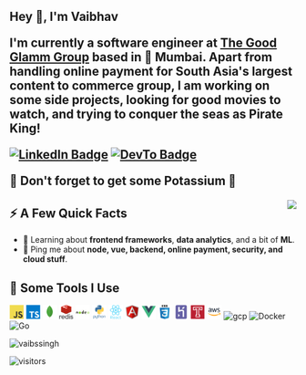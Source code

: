<h2>Hey 👋, I'm Vaibhav
<p>I'm currently a software engineer at <strong><a href="https://goodglamm.com/">The Good Glamm Group</a></strong> based in 🌁 Mumbai. Apart from handling online payment for South Asia's largest content to commerce group, I am working on some side projects, looking for good movies to watch, and trying to conquer the seas as Pirate King!</p>
<p><a href="https://www.linkedin.com/in/vaibss/"><img src="https://img.shields.io/badge/-@vaibss-0077B5?style=flat-square&amp;labelColor=0077B5&amp;logo=LinkedIn&amp;link=https://www.linkedin.com/in/vaibss/" alt="LinkedIn Badge"></a> <a href="https://dev.to/the_doctor"><img src="https://img.shields.io/badge/-@the_doctor-0A0A0A?style=flat-square&amp;labelColor=0A0A0A&amp;logo=dev.to&amp;link=https://dev.to/the_doctor" alt="DevTo Badge"></a></p>
<p>🍌 Don't forget to get some Potassium 🍌</p>
<img align="right" src="https://media1.giphy.com/media/13HgwGsXF0aiGY/giphy.gif" />
<h2>⚡️ A Few Quick Facts</h2>
<ul>
<li>🧐 Learning about <strong>frontend frameworks</strong>, <strong>data analytics</strong>, and a bit of <strong>ML</strong>.</li>
<li>💬 Ping me about <strong>node, vue, backend, online payment, security, and cloud stuff</strong>.</li>
</ul>
<h2>🚀 Some Tools I Use</h2>
<p align="left">
<img src="https://raw.githubusercontent.com/devicons/devicon/master/icons/javascript/javascript-original.svg" alt="javascript" width="25" height="25" />
<img src="https://raw.githubusercontent.com/devicons/devicon/master/icons/typescript/typescript-original.svg" alt="typescript" width="25" height="25" />
<img src="https://raw.githubusercontent.com/devicons/devicon/master/icons/mongodb/mongodb-original.svg" alt="mongodb" width="25" height="25" />
<img src="https://raw.githubusercontent.com/devicons/devicon/master/icons/redis/redis-original-wordmark.svg" alt="redis" width="25" height="25" />
<img src="https://raw.githubusercontent.com/devicons/devicon/master/icons/nodejs/nodejs-original-wordmark.svg" alt="nodejs" width="25" height="25" />
<img src="https://raw.githubusercontent.com/devicons/devicon/master/icons/python/python-original-wordmark.svg" alt="python" width="25" height="25" />
<img src="https://raw.githubusercontent.com/devicons/devicon/master/icons/react/react-original-wordmark.svg" alt="react" width="25" height="25" />
<img src="https://raw.githubusercontent.com/devicons/devicon/master/icons/angularjs/angularjs-original.svg" alt="angular-js" width="25" height="25" />
<img src="https://raw.githubusercontent.com/devicons/devicon/master/icons/vuejs/vuejs-original.svg" alt="vue" width="25" height="25" />
<img src="https://raw.githubusercontent.com/devicons/devicon/master/icons/css3/css3-original-wordmark.svg" alt="css3" width="25" height="25" />
<img src="https://raw.githubusercontent.com/devicons/devicon/master/icons/heroku/heroku-plain.svg" alt="heroku" width="25" height="25" />
<img src="https://raw.githubusercontent.com/devicons/devicon/master/icons/travis/travis-plain.svg" alt="travis" width="25" height="25" />
<img src="https://raw.githubusercontent.com/github/explore/80688e429a7d4ef2fca1e82350fe8e3517d3494d/topics/aws/aws.png" alt="aws" width="25" height="25" />
<img src="https://www.vectorlogo.zone/logos/google_cloud/google_cloud-icon.svg" alt="gcp" width="25" height="25" />
<img src="https://cdn.jsdelivr.net/gh/devicons/devicon/master/icons/docker/docker-original.svg" alt="Docker" width="25" height="25" />
<img src="https://cdn.jsdelivr.net/gh/devicons/devicon/icons/go/go-original.svg" alt="Go" width="25" height="25" />
</p>
<img src="https://github-readme-stats.vercel.app/api?username=vaibssingh&show_icons=true&count_private=true" alt="vaibssingh" />
<p><img src="https://visitor-badge.glitch.me/badge?page_id=vaibssingh.vaibssingh" alt="visitors"></p>
